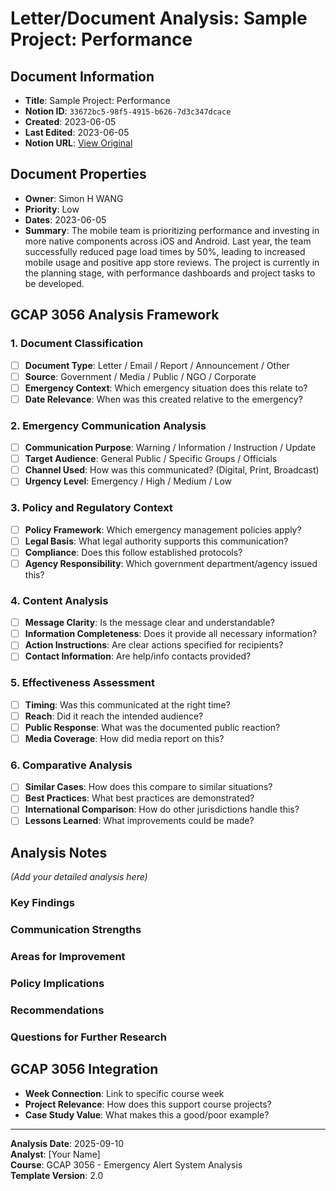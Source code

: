 # Letter/Document Analysis: Sample Project: Performance

## Document Information
- **Title**: Sample Project: Performance
- **Notion ID**: `33672bc5-98f5-4915-b626-7d3c347dcace`
- **Created**: 2023-06-05
- **Last Edited**: 2023-06-05
- **Notion URL**: [View Original](https://www.notion.so/Sample-Project-Performance-33672bc598f54915b6267d3c347dcace)

## Document Properties
- **Owner**: Simon H WANG
- **Priority**: Low
- **Dates**: 2023-06-05
- **Summary**: The mobile team is prioritizing performance and investing in more native components across iOS and Android. Last year, the team successfully reduced page load times by 50%, leading to increased mobile usage and positive app store reviews. The project is currently in the planning stage, with performance dashboards and project tasks to be developed.


## GCAP 3056 Analysis Framework

### 1. Document Classification
- [ ] **Document Type**: Letter / Email / Report / Announcement / Other
- [ ] **Source**: Government / Media / Public / NGO / Corporate
- [ ] **Emergency Context**: Which emergency situation does this relate to?
- [ ] **Date Relevance**: When was this created relative to the emergency?

### 2. Emergency Communication Analysis
- [ ] **Communication Purpose**: Warning / Information / Instruction / Update
- [ ] **Target Audience**: General Public / Specific Groups / Officials
- [ ] **Channel Used**: How was this communicated? (Digital, Print, Broadcast)
- [ ] **Urgency Level**: Emergency / High / Medium / Low

### 3. Policy and Regulatory Context
- [ ] **Policy Framework**: Which emergency management policies apply?
- [ ] **Legal Basis**: What legal authority supports this communication?
- [ ] **Compliance**: Does this follow established protocols?
- [ ] **Agency Responsibility**: Which government department/agency issued this?

### 4. Content Analysis
- [ ] **Message Clarity**: Is the message clear and understandable?
- [ ] **Information Completeness**: Does it provide all necessary information?
- [ ] **Action Instructions**: Are clear actions specified for recipients?
- [ ] **Contact Information**: Are help/info contacts provided?

### 5. Effectiveness Assessment
- [ ] **Timing**: Was this communicated at the right time?
- [ ] **Reach**: Did it reach the intended audience?
- [ ] **Public Response**: What was the documented public reaction?
- [ ] **Media Coverage**: How did media report on this?

### 6. Comparative Analysis
- [ ] **Similar Cases**: How does this compare to similar situations?
- [ ] **Best Practices**: What best practices are demonstrated?
- [ ] **International Comparison**: How do other jurisdictions handle this?
- [ ] **Lessons Learned**: What improvements could be made?

## Analysis Notes
*(Add your detailed analysis here)*

### Key Findings


### Communication Strengths


### Areas for Improvement


### Policy Implications


### Recommendations


### Questions for Further Research


## GCAP 3056 Integration
- **Week Connection**: Link to specific course week
- **Project Relevance**: How does this support course projects?
- **Case Study Value**: What makes this a good/poor example?

---

**Analysis Date**: 2025-09-10  
**Analyst**: [Your Name]  
**Course**: GCAP 3056 - Emergency Alert System Analysis  
**Template Version**: 2.0
